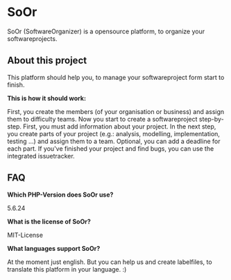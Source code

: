 # SoOr
SoOr (SoftwareOrganizer) is a opensource platform, to organize your softwareprojects.

## About this project
This platform should help you, to manage your softwareproject form start to finish.

**This is how it should work:**

First, you create the members (of your organisation or business) and assign them to difficulty teams. Now you start to create a softwareproject step-by-step. First, you must add information about your project. In the next step, you create parts of your project (e.g.: analysis, modelling, implementation, testing ...) and assign them to a team. Optional, you can add a deadline for each part.
If you've finished your project and find bugs, you can use the integrated issuetracker.

## FAQ
**Which PHP-Version does SoOr use?**

5.6.24

**What is the license of SoOr?**

MIT-License

**What languages support SoOr?**

At the moment just english. But you can help us and create labelfiles, to translate this platform in your language. :)
